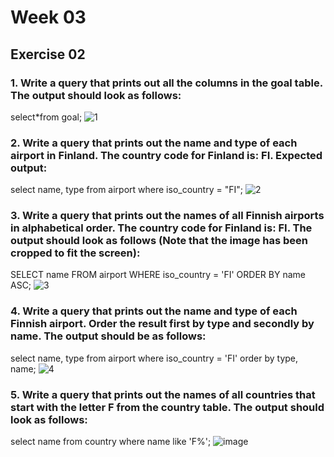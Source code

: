 # Week 03

## Exercise 02
### 1. Write a query that prints out all the columns in the goal table. The output should look as follows: <br>
select*from goal; 
![1](https://github.com/user-attachments/assets/0ed8909a-164a-49b4-8d6a-35ca1257c7fd)


### 2. Write a query that prints out the name and type of each airport in Finland. The country code for Finland is: FI. Expected output: <br>
select name, type from airport where iso_country = "FI";
![2](https://github.com/user-attachments/assets/02d2bbf0-23b6-4dc7-9659-f1a4b9521c18)

### 3. Write a query that prints out the names of all Finnish airports in alphabetical order. The country code for Finland is: FI. The output should look as follows (Note that the image has been cropped to fit the screen): <br>
SELECT name FROM airport WHERE iso_country = 'FI' ORDER BY name ASC;
![3](https://github.com/user-attachments/assets/4e97e1b4-8344-474b-8e20-54df934d57e7)

### 4. Write a query that prints out the name and type of each Finnish airport. Order the result first by type and secondly by name. The output should be as follows: <br>
select name, type from airport where iso_country = 'FI' order by type, name;
![4](https://github.com/user-attachments/assets/8fd7b248-a809-46b0-8141-0c1cd0b74ce1)

### 5. Write a query that prints out the names of all countries that start with the letter F from the country table. The output should look as follows: <br>
select name from country where name like 'F%';
![image](https://github.com/user-attachments/assets/a68f5bc2-0987-454d-b4ee-a95832b1c28e)

